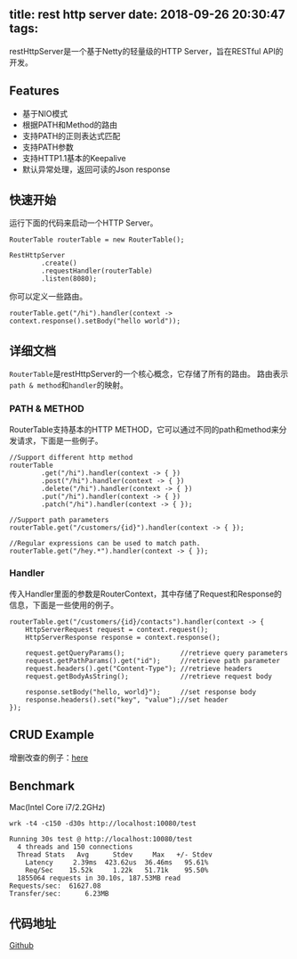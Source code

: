 title: rest http server
date: 2018-09-26 20:30:47
tags:
---

restHttpServer是一个基于Netty的轻量级的HTTP Server，旨在RESTful API的开发。

## Features
* 基于NIO模式
* 根据PATH和Method的路由
* 支持PATH的正则表达式匹配
* 支持PATH参数
* 支持HTTP1.1基本的Keepalive
* 默认异常处理，返回可读的Json response

<!-- more -->

## 快速开始
运行下面的代码来启动一个HTTP Server。
```
RouterTable routerTable = new RouterTable();

RestHttpServer
        .create()
        .requestHandler(routerTable)
        .listen(8080);
```
你可以定义一些路由。
```
routerTable.get("/hi").handler(context -> context.response().setBody("hello world"));
```

## 详细文档
`RouterTable`是restHttpServer的一个核心概念，它存储了所有的路由。
路由表示`path & method`和`handler`的映射。

### PATH & METHOD
RouterTable支持基本的HTTP METHOD，它可以通过不同的path和method来分发请求，下面是一些例子。
```
//Support different http method
routerTable
        .get("/hi").handler(context -> { })
        .post("/hi").handler(context -> { })
        .delete("/hi").handler(context -> { })
        .put("/hi").handler(context -> { })
        .patch("/hi").handler(context -> { });

//Support path parameters
routerTable.get("/customers/{id}").handler(context -> { });

//Regular expressions can be used to match path.
routerTable.get("/hey.*").handler(context -> { });
```

### Handler
传入Handler里面的参数是RouterContext，其中存储了Request和Response的信息，下面是一些使用的例子。
```
routerTable.get("/customers/{id}/contacts").handler(context -> {
    HttpServerRequest request = context.request();
    HttpServerResponse response = context.response();

    request.getQueryParams();              //retrieve query parameters
    request.getPathParams().get("id");     //retrieve path parameter
    request.headers().get("Content-Type"); //retrieve headers
    request.getBodyAsString();             //retrieve request body

    response.setBody("hello, world}");     //set response body
    response.headers().set("key", "value");//set header
});
```

## CRUD Example
增删改查的例子：[here](https://github.com/ndrlslz/restHttpServer/tree/master/examples)

## Benchmark

Mac(Intel Core i7/2.2GHz)
```
wrk -t4 -c150 -d30s http://localhost:10080/test

Running 30s test @ http://localhost:10080/test
  4 threads and 150 connections
  Thread Stats   Avg      Stdev     Max   +/- Stdev
    Latency     2.39ms  423.62us  36.46ms   95.61%
    Req/Sec    15.52k     1.22k   51.71k    95.50%
  1855064 requests in 30.10s, 187.53MB read
Requests/sec:  61627.08
Transfer/sec:      6.23MB
```

## 代码地址
[Github](https://github.com/ndrlslz/restHttpServer)
